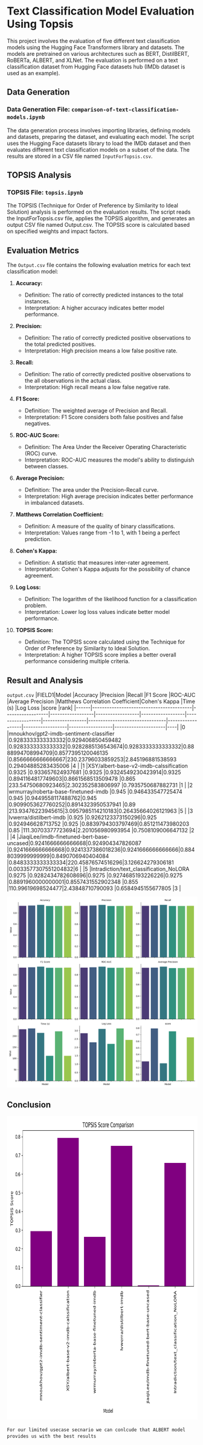 # Text Classification Model Evaluation Using Topsis

This project involves the evaluation of five different text classification models using the Hugging Face Transformers library and datasets. The models are pretrained on various architectures such as BERT, DistilBERT, RoBERTa, ALBERT, and XLNet. The evaluation is performed on a text classification dataset from Hugging Face datasets hub (IMDb dataset is used as an example).

## Data Generation

### Data Generation File: `comparison-of-text-classification-models.ipynb`

The data generation process involves importing libraries, defining models and datasets, preparing the dataset, and evaluating each model. The script uses the Hugging Face datasets library to load the IMDb dataset and then evaluates different text classification models on a subset of the data. The results are stored in a CSV file named `InputForTopsis.csv`.

## TOPSIS Analysis
### TOPSIS File: `topsis.ipynb`
The TOPSIS (Technique for Order of Preference by Similarity to Ideal Solution) analysis is performed on the evaluation results. The script reads the InputForTopsis.csv file, applies the TOPSIS algorithm, and generates an output CSV file named Output.csv. The TOPSIS score is calculated based on specified weights and impact factors.

## Evaluation Metrics

The `Output.csv` file contains the following evaluation metrics for each text classification model:

1. **Accuracy:**
   - Definition: The ratio of correctly predicted instances to the total instances.
   - Interpretation: A higher accuracy indicates better model performance.

2. **Precision:**
   - Definition: The ratio of correctly predicted positive observations to the total predicted positives.
   - Interpretation: High precision means a low false positive rate.

3. **Recall:**
   - Definition: The ratio of correctly predicted positive observations to the all observations in the actual class.
   - Interpretation: High recall means a low false negative rate.

4. **F1 Score:**
   - Definition: The weighted average of Precision and Recall.
   - Interpretation: F1 Score considers both false positives and false negatives.

5. **ROC-AUC Score:**
   - Definition: The Area Under the Receiver Operating Characteristic (ROC) curve.
   - Interpretation: ROC-AUC measures the model's ability to distinguish between classes.

6. **Average Precision:**
   - Definition: The area under the Precision-Recall curve.
   - Interpretation: High average precision indicates better performance in imbalanced datasets.

7. **Matthews Correlation Coefficient:**
   - Definition: A measure of the quality of binary classifications.
   - Interpretation: Values range from -1 to 1, with 1 being a perfect prediction.

8. **Cohen's Kappa:**
   - Definition: A statistic that measures inter-rater agreement.
   - Interpretation: Cohen's Kappa adjusts for the possibility of chance agreement.

9. **Log Loss:**
   - Definition: The logarithm of the likelihood function for a classification problem.
   - Interpretation: Lower log loss values indicate better model performance.

10. **TOPSIS Score:**
    - Definition: The TOPSIS score calculated using the Technique for Order of Preference by Similarity to Ideal Solution.
    - Interpretation: A higher TOPSIS score implies a better overall performance considering multiple criteria.

## Result and Analysis
`output.csv`
|FIELD1|Model                                    |Accuracy          |Precision         |Recall            |F1 Score          |ROC-AUC           |Average Precision |Matthews Correlation Coefficient|Cohen's Kappa     |Time (s)          |Log Loss          |score                |rank|
|------|-----------------------------------------|------------------|------------------|------------------|------------------|------------------|------------------|--------------------------------|------------------|------------------|------------------|---------------------|----|
|0     |mnoukhov/gpt2-imdb-sentiment-classifier  |0.9283333333333332|0.929406850459482 |0.9283333333333332|0.9282885136543674|0.9283333333333332|0.8888994708994709|0.8577395120046135              |0.8566666666666667|230.23796033859253|2.845196881538593 |0.29404885283435006  |4   |
|1     |XSY/albert-base-v2-imdb-calssification   |0.9325            |0.933657624937681 |0.9325            |0.9324549230423914|0.9325            |0.8941164817749603|0.8661568513509478              |0.865             |233.54750680923465|2.302352583806997 |0.7935750687882731   |1   |
|2     |wrmurray/roberta-base-finetuned-imdb     |0.945             |0.946433547725474 |0.945             |0.9449558117488762|0.945             |0.9099053627760252|0.8914323950537941              |0.89              |213.93476223945615|3.0957985114210183|0.26435664026121963  |5   |
|3     |lvwerra/distilbert-imdb                  |0.925             |0.9262123373150296|0.925             |0.924946628713752 |0.925             |0.8839794303797469|0.851211473980203               |0.85              |111.30703377723694|2.201056980993954 |0.7508109006647132   |2   |
|4     |JiaqiLee/imdb-finetuned-bert-base-uncased|0.9241666666666668|0.924904347826087 |0.9241666666666668|0.9241337386018236|0.9241666666666666|0.8848039999999999|0.8490706940404084              |0.8483333333333334|220.45876574516296|3.126624279306181 |0.0033577307551204832|6   |
|5     |Intradiction/text_classification_NoLORA  |0.9275            |0.9282434782608696|0.9275            |0.9274685193226226|0.9275            |0.8891960000000001|0.8557431552902348              |0.855             |110.99619698524477|2.43848710790093  |0.6584945155677805   |3   |

![full comp](https://github.com/Samarjeet09/Topsis-for-Pretrained-Models/blob/main/Images/CommpAll.png)
## Conclusion 
<img src="https://github.com/Samarjeet09/Topsis-for-Pretrained-Models/blob/main/Images/Score_comparison.png" width="800" height="800">

```For our limited usecase secnario we can conlcude that ALBERT model provides us with the best results ```

